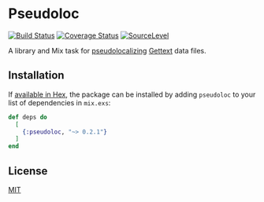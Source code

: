 # Pseudoloc

[![Build Status](https://travis-ci.com/lee-dohm/pseudoloc.svg?branch=master)](https://travis-ci.com/lee-dohm/pseudoloc)
[![Coverage Status](https://coveralls.io/repos/github/lee-dohm/pseudoloc/badge.svg?branch=coveralls)](https://coveralls.io/github/lee-dohm/pseudoloc?branch=coveralls)
[![SourceLevel](https://app.sourcelevel.io/github/lee-dohm/pseudoloc.svg)](https://app.sourcelevel.io/github/lee-dohm/pseudoloc)

A library and Mix task for [pseudolocalizing](https://en.wikipedia.org/wiki/Pseudolocalization) [Gettext](https://hexdocs.pm/gettext/Gettext.html) data files.

## Installation

If [available in Hex](https://hex.pm/docs/publish), the package can be installed by adding `pseudoloc` to your list of dependencies in `mix.exs`:

```elixir
def deps do
  [
    {:pseudoloc, "~> 0.2.1"}
  ]
end
```

## License

[MIT](LICENSE.md)
